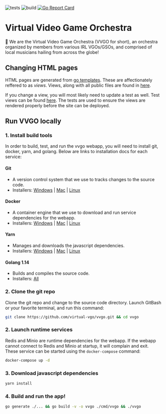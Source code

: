 ![tests](https://github.com/virtual-vgo/vvgo/workflows/tests/badge.svg)
![build](https://github.com/virtual-vgo/vvgo/workflows/build/badge.svg)
[![Go Report Card](https://goreportcard.com/badge/github.com/virtual-vgo/vvgo)](https://goreportcard.com/report/github.com/virtual-vgo/vvgo)

# Virtual Video Game Orchestra

:wave: We are the Virtual Video Game Orchestra (VVGO for short), an orchestra organized by members from various IRL VGOs/GSOs, and comprised of local musicians hailing from across the globe!

## Changing HTML pages

HTML pages are generated from [go templates](https://golang.org/pkg/text/template/).
These are affectionately reffered to as _views_.
Views, along with all public files are found in [here](https://github.com/virtual-vgo/vvgo/tree/master/public).

If you change a view, you will most likely need to update a test as well.
Test views can be found [here](https://github.com/virtual-vgo/vvgo/tree/master/pkg/api/testdata).
The tests are used to ensure the views are rendered properly before the site can be deployed.

## Run VVGO locally

### 1. Install build tools

In order to build, test, and run the vvgo webapp, you will need to install git, docker, yarn, and golang.
Below are links to installation docs for each service:

#### Git
 * A version control system that we use to tracks changes to the source code.
 * Installers: [Windows](https://gitforwindows.org/) | [Mac](https://git-scm.com/download/mac) | [Linux](https://git-scm.com/download/linux)

#### Docker
 * A container engine that we use to download and run service dependencies for the webapp.
 * Installers: [Windows](https://docs.docker.com/docker-for-windows/install/) | [Mac](https://docs.docker.com/docker-for-mac/install/) | [Linux](https://docs.docker.com/engine/install/)

#### Yarn
 * Manages and downloads the javascript dependencies.
 * Installers: [Windows](https://classic.yarnpkg.com/en/docs/install/#windows-stable) | [Mac](https://classic.yarnpkg.com/en/docs/install/#mac-stable) | [Linux](https://classic.yarnpkg.com/en/docs/install)

#### Golang 1.14
 * Builds and compiles the source code.
 * Installers: [All](https://golang.org/dl/)

### 2. Clone the git repo

Clone the git repo and change to the source code directory.
Launch GitBash or your favorite terminal, and run this command:
```sh
git clone https://github.com/virtual-vgo/vvgo.git && cd vvgo
```

### 2. Launch runtime services

Redis and Minio are runtime dependencies for the webapp.
If the webapp cannot connect to Redis and Minio at startup, it will complain and exit.
These service can be started using the `docker-compose` command:
```sh
docker-compose up -d
```

### 3. Download javascript dependencies
```sh
yarn install
```

### 4. Build and run the app!
```sh
go generate ./... && go build -v -o vvgo ./cmd/vvgo && ./vvgo
```

